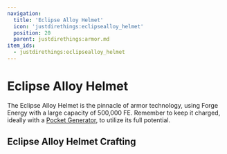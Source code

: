 ```yaml
---
navigation:
  title: 'Eclipse Alloy Helmet'
  icon: 'justdirethings:eclipsealloy_helmet'
  position: 20
  parent: justdirethings:armor.md
item_ids:
  - justdirethings:eclipsealloy_helmet
---
```


# Eclipse Alloy Helmet

The Eclipse Alloy Helmet is the pinnacle of armor technology, using Forge Energy with a large capacity of 500,000 FE. Remember to keep it charged, ideally with a [Pocket Generator](./item_pocket_generator.md), to utilize its full potential.

## Eclipse Alloy Helmet Crafting

<Recipe id="justdirethings:eclipsealloy_helmet" />
